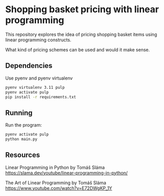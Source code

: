 # Shopping basket pricing with linear programming

This repository explores the idea of pricing shopping basket items
using linear programming constructs.

What kind of pricing schemes can be used and would it make sense.

## Dependencies

Use pyenv and pyenv virtualenv

```sh
pyenv virtualenv 3.11 pulp
pyenv activate pulp
pip install -r requirements.txt
```

## Running

Run the program:
```sh
pyenv activate pulp
python main.py
```

## Resources 

Linear Programming in Python by Tomáš Sláma
https://slama.dev/youtube/linear-programming-in-python/


The Art of Linear Programming by Tomáš Sláma
https://www.youtube.com/watch?v=E72DWgKP_1Y
